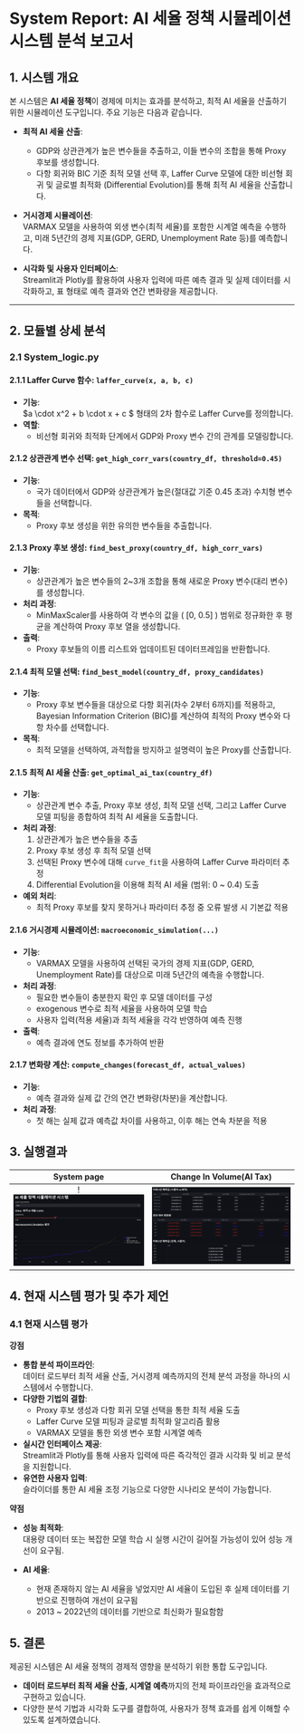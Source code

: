 # System Report: AI 세율 정책 시뮬레이션 시스템 분석 보고서

## 1. 시스템 개요

본 시스템은 **AI 세율 정책**이 경제에 미치는 효과를 분석하고, 최적 AI 세율을 산출하기 위한 시뮬레이션 도구입니다. 주요 기능은 다음과 같습니다.

- **최적 AI 세율 산출**:  
  - GDP와 상관관계가 높은 변수들을 추출하고, 이들 변수의 조합을 통해 Proxy 후보를 생성합니다.  
  - 다항 회귀와 BIC 기준 최적 모델 선택 후, Laffer Curve 모델에 대한 비선형 회귀 및 글로벌 최적화 (Differential Evolution)를 통해 최적 AI 세율을 산출합니다.

- **거시경제 시뮬레이션**:  
  VARMAX 모델을 사용하여 외생 변수(최적 세율)를 포함한 시계열 예측을 수행하고, 미래 5년간의 경제 지표(GDP, GERD, Unemployment Rate 등)를 예측합니다.

- **시각화 및 사용자 인터페이스**:  
  Streamlit과 Plotly를 활용하여 사용자 입력에 따른 예측 결과 및 실제 데이터를 시각화하고, 표 형태로 예측 결과와 연간 변화량을 제공합니다.

---

## 2. 모듈별 상세 분석

### 2.1 System_logic.py

#### 2.1.1 Laffer Curve 함수: `laffer_curve(x, a, b, c)`
- **기능**:  
$a \cdot x^2 + b \cdot x + c $ 
형태의 2차 함수로 Laffer Curve를 정의합니다.
- **역할**:  
  - 비선형 회귀와 최적화 단계에서 GDP와 Proxy 변수 간의 관계를 모델링합니다.

#### 2.1.2 상관관계 변수 선택: `get_high_corr_vars(country_df, threshold=0.45)`
- **기능**:  
  - 국가 데이터에서 GDP와 상관관계가 높은(절대값 기준 0.45 초과) 수치형 변수들을 선택합니다.
- **목적**:  
  - Proxy 후보 생성을 위한 유의한 변수들을 추출합니다.

#### 2.1.3 Proxy 후보 생성: `find_best_proxy(country_df, high_corr_vars)`
- **기능**:  
  - 상관관계가 높은 변수들의 2~3개 조합을 통해 새로운 Proxy 변수(대리 변수)를 생성합니다.
- **처리 과정**:  
  - MinMaxScaler를 사용하여 각 변수의 값을 \( [0, 0.5] \) 범위로 정규화한 후 평균을 계산하여 Proxy 후보 열을 생성합니다.
- **출력**:  
  - Proxy 후보들의 이름 리스트와 업데이트된 데이터프레임을 반환합니다.

#### 2.1.4 최적 모델 선택: `find_best_model(country_df, proxy_candidates)`
- **기능**:  
  - Proxy 후보 변수들을 대상으로 다항 회귀(차수 2부터 6까지)를 적용하고, Bayesian Information Criterion (BIC)를 계산하여 최적의 Proxy 변수와 다항 차수를 선택합니다.
- **목적**:  
  - 최적 모델을 선택하여, 과적합을 방지하고 설명력이 높은 Proxy를 산출합니다.

#### 2.1.5 최적 AI 세율 산출: `get_optimal_ai_tax(country_df)`
- **기능**:  
  - 상관관계 변수 추출, Proxy 후보 생성, 최적 모델 선택, 그리고 Laffer Curve 모델 피팅을 종합하여 최적 AI 세율을 도출합니다.
- **처리 과정**:  
  1. 상관관계가 높은 변수들을 추출  
  2. Proxy 후보 생성 후 최적 모델 선택  
  3. 선택된 Proxy 변수에 대해 `curve_fit`을 사용하여 Laffer Curve 파라미터 추정  
  4. Differential Evolution을 이용해 최적 AI 세율 (범위: 0 ~ 0.4) 도출
- **예외 처리**:  
  - 최적 Proxy 후보를 찾지 못하거나 파라미터 추정 중 오류 발생 시 기본값 적용

#### 2.1.6 거시경제 시뮬레이션: `macroeconomic_simulation(...)`
- **기능**:  
  - VARMAX 모델을 사용하여 선택된 국가의 경제 지표(GDP, GERD, Unemployment Rate)를 대상으로 미래 5년간의 예측을 수행합니다.
- **처리 과정**:  
  - 필요한 변수들이 충분한지 확인 후 모델 데이터를 구성  
  - exogenous 변수로 최적 세율을 사용하여 모델 학습  
  - 사용자 입력(적용 세율)과 최적 세율을 각각 반영하여 예측 진행
- **출력**:  
  - 예측 결과에 연도 정보를 추가하여 반환

#### 2.1.7 변화량 계산: `compute_changes(forecast_df, actual_values)`
- **기능**:  
  - 예측 결과와 실제 값 간의 연간 변화량(차분)을 계산합니다.
- **처리 과정**:  
  - 첫 해는 실제 값과 예측값 차이를 사용하고, 이후 해는 연속 차분을 적용

## 3. 실행결과

|             System page              |             Change In Volume(AI Tax)           |
|:------------------------------------:|:----------------------------------------------:|
! ![Systen Result](../img/R_System.png)| ![Change](../img/R_System_Chage_in_Volume.png) |


## 4. 현재 시스템 평가 및 추가 제언

### 4.1 현재 시스템 평가

**강점**
- **통합 분석 파이프라인**:  
  데이터 로드부터 최적 세율 산출, 거시경제 예측까지의 전체 분석 과정을 하나의 시스템에서 수행합니다.
- **다양한 기법의 결합**:  
  - Proxy 후보 생성과 다항 회귀 모델 선택을 통한 최적 세율 도출  
  - Laffer Curve 모델 피팅과 글로벌 최적화 알고리즘 활용  
  - VARMAX 모델을 통한 외생 변수 포함 시계열 예측
- **실시간 인터페이스 제공**:  
  Streamlit과 Plotly를 통해 사용자 입력에 따른 즉각적인 결과 시각화 및 비교 분석을 지원합니다.
- **유연한 사용자 입력**:  
  슬라이더를 통한 AI 세율 조정 기능으로 다양한 시나리오 분석이 가능합니다.

**약점**
- **성능 최적화**:  
    대용량 데이터 또는 복잡한 모델 학습 시 실행 시간이 길어질 가능성이 있어 성능 개선이 요구됨.

- **AI 세율**:
    - 현재 존재하지 않는 AI 세율을 넣었지만 AI 세율이 도입된 후 실제 데이터를 기반으로 진행하여 개선이 요구됨
    - 2013 ~ 2022년의 데이터를 기반으로 최신화가 필요함함

## 5. 결론

제공된 시스템은 AI 세율 정책의 경제적 영향을 분석하기 위한 통합 도구입니다. 
 
- **데이터 로드부터 최적 세율 산출, 시계열 예측**까지의 전체 파이프라인을 효과적으로 구현하고 있습니다.
- 다양한 분석 기법과 시각화 도구를 결합하여, 사용자가 정책 효과를 쉽게 이해할 수 있도록 설계하였습니다.

